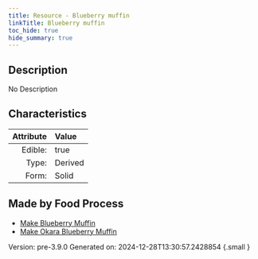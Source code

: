 ```yaml
---
title: Resource - Blueberry muffin
linkTitle: Blueberry muffin
toc_hide: true
hide_summary: true
---
```


## Description
No Description

## Characteristics

| Attribute      | Value |
|--------:|:------|
|Edible:|true|
|Type:|Derived|
|Form:|Solid|
 



## Made by Food Process

- [Make Blueberry Muffin](/docs/definitions/food/make-blueberry-muffin)
- [Make Okara Blueberry Muffin](/docs/definitions/food/make-okara-blueberry-muffin)

    

Version: pre-3.9.0 Generated on: 2024-12-28T13:30:57.2428854
{.small }

